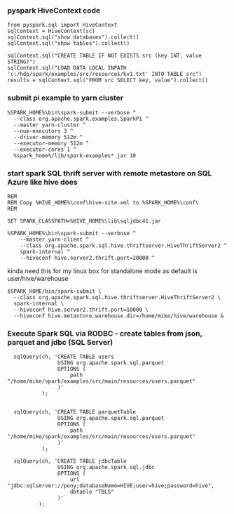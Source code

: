 


### pyspark HiveContext code


    from pyspark.sql import HiveContext
    sqlContext = HiveContext(sc)
    sqlContext.sql("show databases").collect()
    sqlContext.sql("show tables").collect()

    sqlContext.sql("CREATE TABLE IF NOT EXISTS src (key INT, value STRING)")
    sqlContext.sql("LOAD DATA LOCAL INPATH 'c:/hdp/spark/examples/src/resources/kv1.txt' INTO TABLE src")
    results = sqlContext.sql("FROM src SELECT key, value").collect()




### submit pi example to yarn cluster

    %SPARK_HOME%\bin\spark-submit --verbose ^
      --class org.apache.spark.examples.SparkPi ^
      --master yarn-cluster ^
      --num-executors 3 ^
      --driver-memory 512m ^
      --executor-memory 512m ^
      --executor-cores 1 ^
      %spark_home%/lib/spark-examples*.jar 10  


### start spark SQL thrift server with remote metastore on SQL Azure like hive does

    REM
    REM Copy %HIVE_HOME%\conf\hive-site.xml to %SPARK_HOME%\conf\
    REM

    SET SPARK_CLASSPATH=%HIVE_HOME%\lib\sqljdbc41.jar

    %SPARK_HOME%\bin\spark-submit --verbose ^
        --master yarn-client ^
        --class org.apache.spark.sql.hive.thriftserver.HiveThriftServer2 ^
        spark-internal ^
        --hiveconf hive.server2.thrift.port=20000 ^


kinda need this for my linux box for standalone mode as default is user/hive/warehouse

    $SPARK_HOME/bin/spark-submit \
      --class org.apache.spark.sql.hive.thriftserver.HiveThriftServer2 \
      spark-internal \
      --hiveconf hive.server2.thrift.port=10000 \
      --hiveconf hive.metastore.warehouse.dir=/home/mike/hive/warehouse &

### Execute Spark SQL via RODBC - create tables from json, parquet and jdbc (SQL Server)

      sqlQuery(ch, 'CREATE TABLE users
                    USING org.apache.spark.sql.parquet
                    OPTIONS (
                        path "/home/mike/spark/examples/src/main/resources/users.parquet"
                    )'
               );


      sqlQuery(ch, 'CREATE TABLE parquetTable
                    USING org.apache.spark.sql.parquet
                    OPTIONS (
                        path "/home/mike/spark/examples/src/main/resources/users.parquet"
                    )'
               );

      sqlQuery(ch, 'CREATE TABLE jdbcTable
                    USING org.apache.spark.sql.jdbc
                    OPTIONS (
                        url "jdbc:sqlserver://pony;databaseName=HIVE;user=hive;password=hive",
                        dbtable "TBLS"
                    )'
              );
